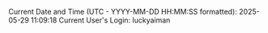 Current Date and Time (UTC - YYYY-MM-DD HH:MM:SS formatted): 2025-05-29 11:09:18
Current User's Login: luckyaiman
